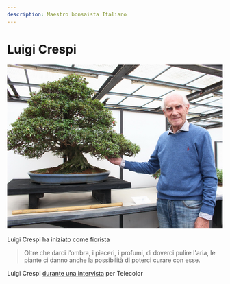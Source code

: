 ```yaml
---
description: Maestro bonsaista Italiano
---
```


# Luigi Crespi

![Luigi Crespi al Satsuki Bonsai Festival del 2017](../.gitbook/assets/luigi-crespi.jpg)

Luigi Crespi ha iniziato come fiorista 

> Oltre che darci l'ombra, i piaceri, i profumi, di doverci pulire l'aria, le piante ci danno anche la possibilità di poterci curare con esse.

Luigi Crespi [durante una intervista](https://youtu.be/OAOvrhWUDdU?t=198) per Telecolor


